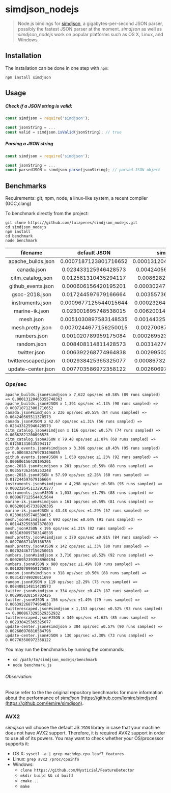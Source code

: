 # simdjson_nodejs
> Node.js bindings for [simdjson](https://github.com/lemire/simdjson), a gigabytes-per-second JSON parser, possibly the fastest JSON parser at the moment. *simdjson* as well as *simdjson_nodejs* work on popular platforms such as OS X, Linux, and Windows.

## Installation
The installation can be done in one step with `npm`:

`npm install simdjson`

## Usage

##### Check if a JSON string is valid:
```Javascript
const simdjson = require('simdjson');

const jsonString = ...
const valid = simdjson.isValid(jsonString); // true
```

##### Parsing a JSON string
```Javascript
const simdjson = require('simdjson');

const jsonString = ...
const parsedJSON = simdjson.parse(jsonString); // parsed JSON object
```

## Benchmarks

Requirements: git, npm, node, a linux-like system, a recent compiler (GCC,clang)

To benchmark directly from the project:

```
git clone https://github.com/luizperes/simdjson_nodejs.git
cd simdjson_nodejs
npm install
cd benchmark
node benchmark
```


|      filename     |  default JSON  |     simdjson    |
| :---------------: | :------------: | :-------------: |
| apache_builds.json | 0.0007187123801716652 | 0.00013120465355748363 |
| canada.json | 0.023433125946428573 | 0.004240565511370573 |
| citm_catalog.json | 0.012581310435294117 | 0.00862821200096525 |
| github_events.json | 0.000606156420195201 | 0.0003024769703496055 |
| gsoc-2018.json | 0.017244597679166664 | 0.003557362459253248 |
| instruments.json | 0.0009677125544015644 | 0.0002326451132910277 |
| marine-ik.json | 0.023001695748538015 | 0.0062001457338820305 |
| mesh.json | 0.0051030897583148535 | 0.0014432593387370893 |
| mesh.pretty.json | 0.0070244677156250015 | 0.002700871435166786 |
| numbers.json | 0.001020789959175084 | 0.00026952393988960194 |
| random.json | 0.008408114811428573 | 0.003142749020011699 |
| twitter.json | 0.006392268774964838 | 0.002995028150702426 |
| twitterescaped.json | 0.002938425365325077 | 0.0008673295529352932 |
| update-center.json | 0.007703586972358122 | 0.002606976810584796 |

### Ops/sec

```Text
apache_builds.json#simdjson x 7,622 ops/sec ±0.58% (89 runs sampled) => 0.00013120465355748363
apache_builds.json#JSON x 1,391 ops/sec ±1.13% (90 runs sampled) => 0.0007187123801716652
canada.json#simdjson x 236 ops/sec ±0.55% (84 runs sampled) => 0.004240565511370573
canada.json#JSON x 42.67 ops/sec ±1.31% (56 runs sampled) => 0.023433125946428573
citm_catalog.json#simdjson x 116 ops/sec ±0.57% (74 runs sampled) => 0.00862821200096525
citm_catalog.json#JSON x 79.48 ops/sec ±1.87% (68 runs sampled) => 0.012581310435294117
github_events.json#simdjson x 3,306 ops/sec ±0.43% (95 runs sampled) => 0.0003024769703496055
github_events.json#JSON x 1,650 ops/sec ±1.23% (92 runs sampled) => 0.000606156420195201
gsoc-2018.json#simdjson x 281 ops/sec ±0.59% (88 runs sampled) => 0.003557362459253248
gsoc-2018.json#JSON x 57.99 ops/sec ±2.26% (60 runs sampled) => 0.017244597679166664
instruments.json#simdjson x 4,298 ops/sec ±0.56% (95 runs sampled) => 0.0002326451132910277
instruments.json#JSON x 1,033 ops/sec ±1.79% (88 runs sampled) => 0.0009677125544015644
marine-ik.json#simdjson x 161 ops/sec ±0.59% (81 runs sampled) => 0.0062001457338820305
marine-ik.json#JSON x 43.48 ops/sec ±1.29% (57 runs sampled) => 0.023001695748538015
mesh.json#simdjson x 693 ops/sec ±0.64% (91 runs sampled) => 0.0014432593387370893
mesh.json#JSON x 196 ops/sec ±1.21% (82 runs sampled) => 0.0051030897583148535
mesh.pretty.json#simdjson x 370 ops/sec ±0.81% (84 runs sampled) => 0.002700871435166786
mesh.pretty.json#JSON x 142 ops/sec ±1.33% (80 runs sampled) => 0.0070244677156250015
numbers.json#simdjson x 3,710 ops/sec ±0.52% (92 runs sampled) => 0.00026952393988960194
numbers.json#JSON x 980 ops/sec ±1.49% (88 runs sampled) => 0.001020789959175084
random.json#simdjson x 318 ops/sec ±0.50% (88 runs sampled) => 0.003142749020011699
random.json#JSON x 119 ops/sec ±2.29% (75 runs sampled) => 0.008408114811428573
twitter.json#simdjson x 334 ops/sec ±0.47% (87 runs sampled) => 0.002995028150702426
twitter.json#JSON x 156 ops/sec ±1.49% (79 runs sampled) => 0.006392268774964838
twitterescaped.json#simdjson x 1,153 ops/sec ±0.52% (93 runs sampled) => 0.0008673295529352932
twitterescaped.json#JSON x 340 ops/sec ±1.63% (85 runs sampled) => 0.002938425365325077
update-center.json#simdjson x 384 ops/sec ±0.57% (90 runs sampled) => 0.002606976810584796
update-center.json#JSON x 130 ops/sec ±2.30% (73 runs sampled) => 0.007703586972358122
```

You may run the benchmarks by running the commands:
  - `cd /path/to/simdjson_nodejs/benchmark`
  - `node benchmark.js`

###### Observation:
Please refer to the the original repository benchmarks for more information about the performance of *simdjson* [https://github.com/lemire/simdjson](https://github.com/lemire/simdjson).


### AVX2

*simdjson* will choose the default JS `JSON` library in case that your machine does not have AVX2 support. Therefore, it is required AVX2 support in order to use all of its powers. You may want to check whether your OS/processor supports it:

- OS X: `sysctl -a | grep machdep.cpu.leaf7_features`
- Linux: `grep avx2 /proc/cpuinfo`
- Windows:
  - `clone https://github.com/Mysticial/FeatureDetector`
  - `mkdir build && cd build`
  - `cmake ..`
  - `make`
